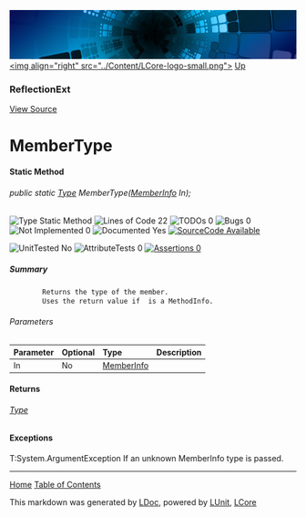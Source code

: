 ![](../Content/LCore-banner-small.png "")
[&lt;img align=&quot;right&quot; src=&quot;../Content/LCore-logo-small.png&quot;&gt;](../../README.md)
[Up](ReflectionExt.md)

### ReflectionExt
[View Source](../Extensions/Reference%20Types/ReflectionExt.cs)

# MemberType

#### Static Method

###### public static [Type](https://msdn.microsoft.com/en-us/library/system.type.aspx) MemberType([MemberInfo](https://msdn.microsoft.com/en-us/library/system.reflection.memberinfo.aspx) In);

![Type Static Method](http://b.repl.ca/v1/Type-Static%20Method-blue.png "") ![Lines of Code 22](http://b.repl.ca/v1/Lines%20of%20Code-22-blue.png "") ![TODOs 0](http://b.repl.ca/v1/TODOs-0-green.png "") ![Bugs 0](http://b.repl.ca/v1/Bugs-0-green.png "") ![Not Implemented 0](http://b.repl.ca/v1/Not%20Implemented-0-green.png "") ![Documented Yes](http://b.repl.ca/v1/Documented-Yes-brightgreen.png "") [![SourceCode Available](http://b.repl.ca/v1/SourceCode-Available-brightgreen.png "")](../Extensions/Reference%20Types/ReflectionExt.cs#L969)

![UnitTested No](http://b.repl.ca/v1/UnitTested-No-lightgrey.png "") ![AttributeTests 0](http://b.repl.ca/v1/AttributeTests-0-lightgrey.png "") [![Assertions 0](http://b.repl.ca/v1/Assertions-0-lightgrey.png "")](../Extensions/Reference%20Types/ReflectionExt.cs)

##### Summary

            Returns the type of the member.
            Uses the return value if  is a MethodInfo.
            

###### Parameters

Parameter | Optional | Type | Description
:---  | :---  | :---  | :--- 
In | No | [MemberInfo](https://msdn.microsoft.com/en-us/library/system.reflection.memberinfo.aspx) | 


#### Returns

###### [Type](https://msdn.microsoft.com/en-us/library/system.type.aspx)

#### Exceptions
T:System.ArgumentException If an unknown MemberInfo type is passed.



---

[Home](../../README.md) [Table of Contents](../../TableOfContents.md)

This markdown was generated by [LDoc](https://github.com/CodeSingularity/LDoc), powered by [LUnit](https://github.com/CodeSingularity/LUnit), [LCore](https://github.com/CodeSingularity/LCore)
